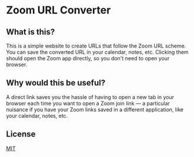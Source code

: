 # Zoom URL Converter

## What is this?

This is a simple website to create URLs that follow the Zoom URL scheme. You can save the converted URL in your calendar, notes, etc. Clicking them should open the Zoom app directly, so you don't need to open your browser.

## Why would this be useful?

A direct link saves you the hassle of having to open a new tab in your browser each time you want to open a Zoom join link — a particular nuisance if you have your Zoom links saved in a different application, like your calendar, notes, etc.

## License

[MIT](/LICENSE)
